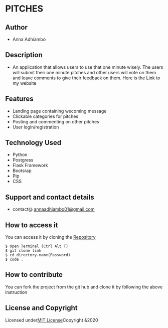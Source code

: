 # PITCHES

## Author
* Anna Adhiambo

## Description
* An application that allows users to use that one minute wisely. The users will submit their one minute pitches and other users will vote on them and leave comments to give their feedback on them.
Here is the [Link](https://apppitch.herokuapp.com/) to my website

## Features
* Landing page containing wecoming message
* Clickable categories for pitches
* Posting and commenting on other pitches
* User login/registration 

## Technology Used
* Python
* Postgress
* Flask Framework
* Bootsrap
* Pip
* CSS

## Support and contact details
* contact@ annaadhiambo01@gmail.com

## How to access it 
You can access it by cloning the [Repository](https://github.com/annaadhiambo/The-Last-Pitch.git)
```
$ Open Terminal (Ctrl Alt T)
$ git clone link 
$ cd directory-name(Password)
$ code .
```


## How to contribute
You can fork the project from the git hub and clone it by following the above instruction


## License and Copyright
Licensed under[MIT License](LICENSE)Copyright &2020


